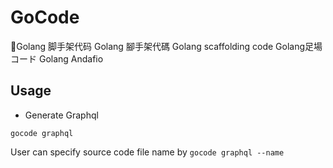 # GoCode
🤡Golang 脚手架代码  Golang 腳手架代碼  Golang scaffolding code Golang足場コード  Golang Andafio

## Usage

+ Generate Graphql 
```shell
gocode graphql
```
User can specify source code file name by `gocode graphql --name `
